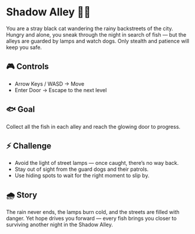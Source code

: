# Shadow Alley 🐾🌙

You are a stray black cat wandering the rainy backstreets of the city. Hungry and alone, you sneak through the night in search of fish — but the alleys are guarded by lamps and watch dogs. Only stealth and patience will keep you safe.

## 🎮 Controls
- Arrow Keys / WASD → Move
- Enter Door → Escape to the next level

## 🐟 Goal
Collect all the fish in each alley and reach the glowing door to progress.

## ⚡ Challenge
- Avoid the light of street lamps — once caught, there’s no way back.
- Stay out of sight from the guard dogs and their patrols.
- Use hiding spots to wait for the right moment to slip by.

## 🌧️ Story

The rain never ends, the lamps burn cold, and the streets are filled with danger. Yet hope drives you forward — every fish brings you closer to surviving another night in the Shadow Alley.